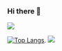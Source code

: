 ### Hi there 👋

<!--
**ouseqqam/ouseqqam** is a ✨ _special_ ✨ repository because its `README.md` (this file) appears on your GitHub profile.

Here are some ideas to get you started:
- 🔭 I’m currently working on ...
- 🌱 I’m currently learning ...
- 👯 I’m looking to collaborate on ...
- 🤔 I’m looking for help with ...
- 💬 Ask me about ...
- 📫 How to reach me: ...
- 😄 Pronouns: ...
- ⚡ Fun fact: ...
-->



<img src="https://1337-readme.vercel.app/api/profile?cursus=42&login=ouseqqam" />  

[![Top Langs](https://github-readme-stats.vercel.app/api/top-langs/?username=ouseqqam&exclude_repo=github-readme-stats,anuraghazra.github.io)](https://github.com/anuraghazra/github-readme-stats).  <img src="https://github-readme-stats.vercel.app/api?username=ouseqqam" />     
